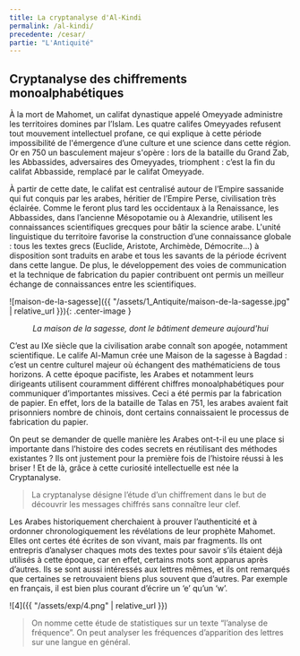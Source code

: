 ```yaml
---
title: La cryptanalyse d'Al-Kindi
permalink: /al-kindi/
precedente: /cesar/
partie: "L'Antiquité"
---
```


## Cryptanalyse des chiffrements monoalphabétiques

À la mort de Mahomet, un califat dynastique appelé Omeyyade administre les territoires domines par l’Islam. Les quatre califes Omeyyades refusent tout mouvement intellectuel profane, ce qui explique à cette période impossibilité de l'émergence d’une culture et une science dans cette région. Or en 750 un basculement majeur s'opère : lors de la bataille du Grand Zab, les Abbassides, adversaires des Omeyyades, triomphent : c’est la fin du califat Abbasside, remplacé par le califat Omeyyade.

À partir de cette date, le califat est centralisé autour de l’Empire sassanide qui fut conquis par les arabes, héritier de l’Empire Perse, civilisation très éclairée. Comme le feront plus tard les occidentaux à la Renaissance, les Abbassides, dans l’ancienne Mésopotamie ou à Alexandrie, utilisent les connaissances scientifiques grecques pour bâtir la science arabe. L'unité linguistique du territoire favorise la construction d’une connaissance globale : tous les textes grecs (Euclide, Aristote, Archimède, Démocrite…) à disposition sont traduits en arabe et tous les savants de la période écrivent dans cette langue. De plus, le développement des voies de communication et la technique de fabrication du papier contribuent ont permis un meilleur échange de connaissances entre les scientifiques.

![maison-de-la-sagesse]({{ "/assets/1_Antiquite/maison-de-la-sagesse.jpg" | relative_url }}){: .center-image }
<p align="center"> <em>La maison de la sagesse, dont le bâtiment demeure aujourd'hui</em> </p>



C’est au IXe siècle que la civilisation arabe connaît son apogée, notamment scientifique.
Le calife Al-Mamun crée une Maison de la sagesse à Bagdad : c’est un centre culturel majeur où échangent des mathématiciens de tous horizons.
A cette époque pacifiste, les Arabes et notamment leurs dirigeants utilisent couramment différent chiffres monoalphabétiques pour communiquer d’importantes missives. Ceci a été permis par la fabrication de papier. En effet, lors de la bataille de Talas en 751, les arabes avaient fait prisonniers nombre de chinois, dont certains connaissaient le processus de fabrication du papier.

On peut se demander de quelle manière les Arabes ont-t-il eu une place si importante dans l’histoire des codes secrets en réutilisant des méthodes existantes ? Ils ont justement pour la première fois de l’histoire réussi à les briser ! Et de là, grâce à cette curiosité intellectuelle est née la Cryptanalyse.

>La cryptanalyse désigne l’étude d’un chiffrement dans le but de découvrir les messages chiffrés sans connaître leur clef.

Les Arabes historiquement cherchaient à prouver l’authenticité et à ordonner chronologiquement les révélations de leur prophète Mahomet. Elles ont certes été écrites de son vivant, mais par fragments. Ils ont entrepris d’analyser chaques mots des textes pour savoir s’ils étaient déjà utilisés à cette époque, car en effet, certains mots sont apparus après d’autres. Ils se sont aussi intéressés aux lettres mêmes, et ils ont remarqués que certaines se retrouvaient biens plus souvent que d’autres. Par exemple en français, il est bien plus courant d’écrire un ‘e’ qu’un ‘w’.

![4]({{ "/assets/exp/4.png" | relative_url }})

>On nomme cette étude de statistiques sur un texte “l’analyse de fréquence”. On peut analyser les fréquences d’apparition des lettres sur une langue en général.
